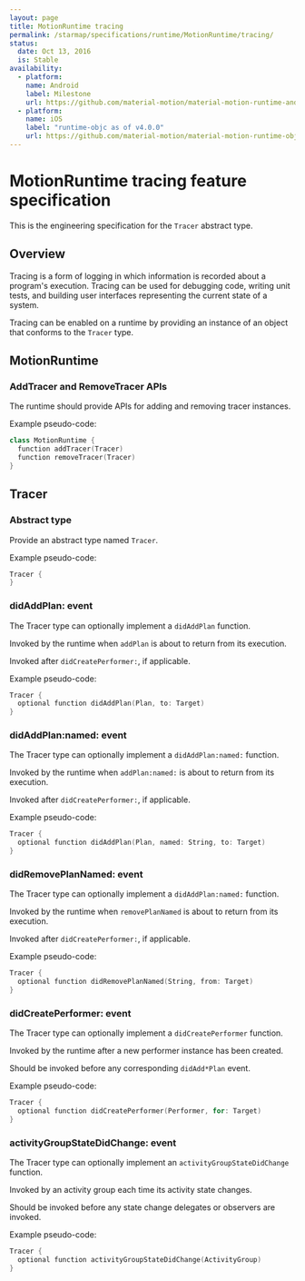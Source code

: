 ```yaml
---
layout: page
title: MotionRuntime tracing
permalink: /starmap/specifications/runtime/MotionRuntime/tracing/
status:
  date: Oct 13, 2016
  is: Stable
availability:
  - platform:
    name: Android
    label: Milestone
    url: https://github.com/material-motion/material-motion-runtime-android/milestone/7
  - platform:
    name: iOS
    label: "runtime-objc as of v4.0.0"
    url: https://github.com/material-motion/material-motion-runtime-objc
---
```


# MotionRuntime tracing feature specification

This is the engineering specification for the `Tracer` abstract type.

## Overview

Tracing is a form of logging in which information is recorded about a program's execution. Tracing can be used for debugging code, writing unit tests, and building user interfaces representing the current state of a system.

Tracing can be enabled on a runtime by providing an instance of an object that conforms to the `Tracer` type.

## MotionRuntime

### AddTracer and RemoveTracer APIs

The runtime should provide APIs for adding and removing tracer instances.

Example pseudo-code:

```swift
class MotionRuntime {
  function addTracer(Tracer)
  function removeTracer(Tracer)
}
```

## Tracer

### Abstract type

Provide an abstract type named `Tracer`.

Example pseudo-code:

```swift
Tracer {
}
```

### didAddPlan: event

The Tracer type can optionally implement a `didAddPlan` function.

Invoked by the runtime when `addPlan` is about to return from its execution.

Invoked after `didCreatePerformer:`, if applicable.

Example pseudo-code:

```swift
Tracer {
  optional function didAddPlan(Plan, to: Target)
}
```

### didAddPlan:named: event

The Tracer type can optionally implement a `didAddPlan:named:` function.

Invoked by the runtime when `addPlan:named:` is about to return from its execution.

Invoked after `didCreatePerformer:`, if applicable.

Example pseudo-code:

```swift
Tracer {
  optional function didAddPlan(Plan, named: String, to: Target)
}
```

### didRemovePlanNamed: event

The Tracer type can optionally implement a `didAddPlan:named:` function.

Invoked by the runtime when `removePlanNamed` is about to return from its execution.

Invoked after `didCreatePerformer:`, if applicable.

Example pseudo-code:

```swift
Tracer {
  optional function didRemovePlanNamed(String, from: Target)
}
```

### didCreatePerformer: event

The Tracer type can optionally implement a `didCreatePerformer` function.

Invoked by the runtime after a new performer instance has been created.

Should be invoked before any corresponding `didAdd*Plan` event.

Example pseudo-code:

```swift
Tracer {
  optional function didCreatePerformer(Performer, for: Target)
}
```

### activityGroupStateDidChange: event

The Tracer type can optionally implement an `activityGroupStateDidChange` function.

Invoked by an activity group each time its activity state changes.

Should be invoked before any state change delegates or observers are invoked.

Example pseudo-code:

```swift
Tracer {
  optional function activityGroupStateDidChange(ActivityGroup)
}
```
